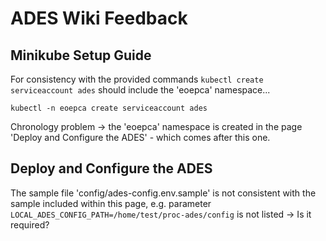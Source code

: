 # ADES Wiki Feedback

## Minikube Setup Guide

For consistency with the provided commands `kubectl create serviceaccount ades` should include the 'eoepca' namespace...

```
kubectl -n eoepca create serviceaccount ades
```

Chronology problem -> the 'eoepca' namespace is created in the page 'Deploy and Configure the ADES' - which comes after this one.

## Deploy and Configure the ADES

The sample file 'config/ades-config.env.sample' is not consistent with the sample included within this page, e.g. parameter `LOCAL_ADES_CONFIG_PATH=/home/test/proc-ades/config` is not listed -> Is it required?
